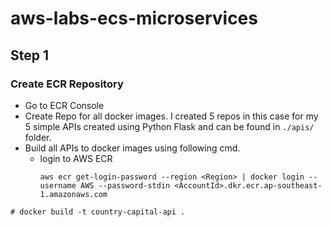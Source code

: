 ﻿# aws-labs-ecs-microservices

## Step 1
### Create ECR Repository
- Go to ECR Console
- Create Repo for all docker images. I created 5 repos in this case for my 5 simple APIs created using Python Flask and can be found in `./apis/` folder.
- Build all APIs to docker images using following cmd.
  - login to AWS ECR
    ~~~
    aws ecr get-login-password --region <Region> | docker login --username AWS --password-stdin <AccountId>.dkr.ecr.ap-southeast-1.amazonaws.com
    ~~~
~~~
# docker build -t country-capital-api .
~~~
